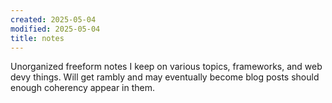 ```yaml
---
created: 2025-05-04
modified: 2025-05-04
title: notes
---
```

Unorganized freeform notes I keep on various topics, frameworks, and web devy things. Will get rambly and may eventually become blog posts should enough coherency appear in them.